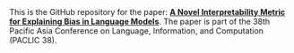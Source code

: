 <div style="margin: 0;">
This is the GitHub repository for the paper: <b><a href="https://aclanthology.org/2024.paclic-1.29/">A Novel Interpretability Metric for Explaining Bias in Language Models</a></b>. The paper is part of the 38th Pacific Asia Conference on Language, Information, and Computation (PACLIC 38).
</div>

